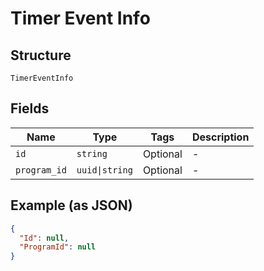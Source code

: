 
# Timer Event Info

## Structure

`TimerEventInfo`

## Fields

| Name | Type | Tags | Description |
|  --- | --- | --- | --- |
| `id` | `string` | Optional | - |
| `program_id` | `uuid\|string` | Optional | - |

## Example (as JSON)

```json
{
  "Id": null,
  "ProgramId": null
}
```

